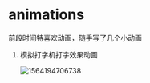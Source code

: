 # animations
前段时间特喜欢动画，随手写了几个小动画

1. 模拟打字机打字效果动画

   ![1564194706738](/Users/yseventeen/Desktop/1564194706738.jpg)